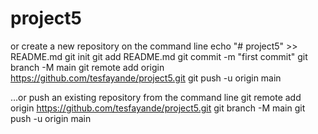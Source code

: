 # project5


or create a new repository on the command line
echo "# project5" >> README.md
git init
git add README.md
git commit -m "first commit"
git branch -M main
git remote add origin https://github.com/tesfayande/project5.git
git push -u origin main



…or push an existing repository from the command line
git remote add origin https://github.com/tesfayande/project5.git
git branch -M main
git push -u origin main